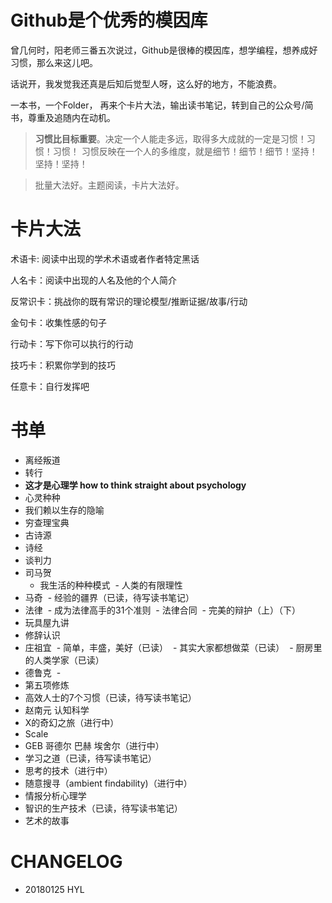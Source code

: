 # Github是个优秀的模因库

曾几何时，阳老师三番五次说过，Github是很棒的模因库，想学编程，想养成好习惯，那么来这儿吧。

话说开，我发觉我还真是后知后觉型人呀，这么好的地方，不能浪费。

一本书，一个Folder， 再来个卡片大法，输出读书笔记，转到自己的公众号/简书，尊重及追随内在动机。

> **习惯比目标重要**。决定一个人能走多远，取得多大成就的一定是习惯！习惯！习惯！
  习惯反映在一个人的多维度，就是细节！细节！细节！坚持！坚持！坚持！
  
> 批量大法好。主题阅读，卡片大法好。

# 卡片大法

术语卡: 阅读中出现的学术术语或者作者特定黑话

人名卡：阅读中出现的人名及他的个人简介

反常识卡：挑战你的既有常识的理论模型/推断证据/故事/行动

金句卡：收集性感的句子

行动卡：写下你可以执行的行动

技巧卡：积累你学到的技巧

任意卡：自行发挥吧

# 书单

- 离经叛道
- 转行
- **这才是心理学 how to think straight about psychology**
- 心灵种种
- 我们赖以生存的隐喻
- 穷查理宝典
- 古诗源
- 诗经
- 谈判力
- 司马贺
  - 我生活的种种模式
  - 人类的有限理性
- 马奇
  - 经验的疆界（已读，待写读书笔记）
- 法律
  - 成为法律高手的31个准则
  - 法律合同
  - 完美的辩护（上）（下）
- 玩具屋九讲
- 修辞认识
- 庄祖宜
  - 简单，丰盛，美好（已读）
  - 其实大家都想做菜（已读）
  - 厨房里的人类学家（已读）
- 德鲁克
  - 
- 第五项修炼
- 高效人士的7个习惯（已读，待写读书笔记）
- 赵南元 认知科学
- X的奇幻之旅（进行中）
- Scale
- GEB 哥德尔 巴赫 埃舍尔（进行中）
- 学习之道（已读，待写读书笔记）
- 思考的技术（进行中）
- 随意搜寻（ambient findability)（进行中）
- 情报分析心理学
- 智识的生产技术（已读，待写读书笔记）
- 艺术的故事




# CHANGELOG
- 20180125 HYL


